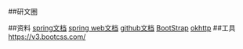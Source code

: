 
##研文圈

##资料
[spring文档](https://spring.io/guides)
[spring web文档](https://spring.io/guides/gs/serving-web-content/)
[github文档](https://github.com/likeyoukang/yanwenquan)
[BootStrap](https://v3.bootcss.com)
[okhttp](https://square.github.io/okhttp/)
##工具
https://v3.bootcss.com/
